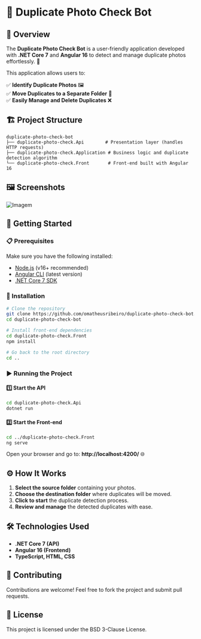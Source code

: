 # 📸 Duplicate Photo Check Bot

## 📌 Overview
The **Duplicate Photo Check Bot** is a user-friendly application developed with **.NET Core 7** and **Angular 16** to detect and manage duplicate photos effortlessly. 🚀

This application allows users to:

✅ **Identify Duplicate Photos** 🖼️  
✅ **Move Duplicates to a Separate Folder** 📂  
✅ **Easily Manage and Delete Duplicates** ❌

## 🏗️ Project Structure
```
duplicate-photo-check-bot
├── duplicate-photo-check.Api        # Presentation layer (handles HTTP requests)
├── duplicate-photo-check.Application # Business logic and duplicate detection algorithm
└── duplicate-photo-check.Front       # Front-end built with Angular 16
```

## 🖼️ Screenshots
![Imagem](https://github.com/omatheusribeiro/duplicate-photo-check/assets/48257781/61a695ad-a152-4cfe-9a90-3660ebd7f84f)

## 🚀 Getting Started

### 📋 Prerequisites
Make sure you have the following installed:
- [Node.js](https://nodejs.org/) (v16+ recommended)
- [Angular CLI](https://angular.io/cli) (latest version)
- [.NET Core 7 SDK](https://dotnet.microsoft.com/download/dotnet/7.0)

### 🔧 Installation
```bash
# Clone the repository
git clone https://github.com/omatheusribeiro/duplicate-photo-check-bot.git
cd duplicate-photo-check-bot

# Install front-end dependencies
cd duplicate-photo-check.Front
npm install

# Go back to the root directory
cd ..
```

### ▶️ Running the Project

#### 1️⃣ Start the API
```bash
cd duplicate-photo-check.Api
dotnet run
```

#### 2️⃣ Start the Front-end
```bash
cd ../duplicate-photo-check.Front
ng serve
```

Open your browser and go to: **http://localhost:4200/** 🌐

## ⚙️ How It Works
1. **Select the source folder** containing your photos.
2. **Choose the destination folder** where duplicates will be moved.
3. **Click to start** the duplicate detection process.
4. **Review and manage** the detected duplicates with ease.

## 🛠️ Technologies Used
- **.NET Core 7 (API)**
- **Angular 16 (Frontend)**
- **TypeScript, HTML, CSS**

## 🤝 Contributing
Contributions are welcome! Feel free to fork the project and submit pull requests.

## 📜 License
This project is licensed under the BSD 3-Clause License.

